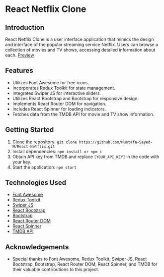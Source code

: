 # React Netflix Clone

## Introduction
React Netflix Clone is a user interface application that mimics the design and interface of the popular streaming service Netflix.
Users can browse a collection of movies and TV shows, accessing detailed information about each. <a href="https://mustafa-sayed-m.github.io/React-Netflix/">Preview</a>

## Features
- Utilizes Font Awesome for free icons.
- Incorporates Redux Toolkit for state management.
- Integrates Swiper JS for interactive sliders.
- Utilizes React Bootstrap and Bootstrap for responsive design.
- Implements React Router DOM for navigation.
- Includes React Spinner for loading indicators.
- Fetches data from the TMDB API for movie and TV show information.

## Getting Started
1. Clone the repository: `git clone https://github.com/Mustafa-Sayed-M/React-Netflix.git`
2. Install dependencies: `npm install or npm i`
3. Obtain API key from TMDB and replace `[YOUR_API_KEY]` in the code with your key.
4. Start the application: `npm start`

## Technologies Used
- [Font Awesome](https://fontawesome.com/)
- [Redux Toolkit](https://redux-toolkit.js.org/)
- [Swiper JS](https://swiperjs.com/)
- [React Bootstrap](https://react-bootstrap.github.io/)
- [Bootstrap](https://getbootstrap.com/)
- [React Router DOM](https://reactrouter.com/)
- [React Spinner](https://www.npmjs.com/package/react-spinners)
- [TMDB API](https://www.themoviedb.org/documentation/api)

## Acknowledgements
- Special thanks to Font Awesome, Redux Toolkit, Swiper JS, React Bootstrap, Bootstrap, React Router DOM, React Spinner, and TMDB for their valuable contributions to this project.
